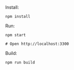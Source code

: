 Install:

```
npm install
```

Run:

```
npm start

# Open http://localhost:3300
```

Build:

```
npm run build
```
